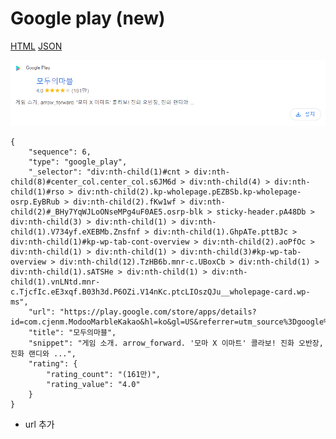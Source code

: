 # Google play (new)

[HTML](https://ascentkorea-docs.github.io/mobile/features/google\_play/sample.html) [JSON](https://ascentkorea-docs.github.io/mobile/features/google\_play/sample.json)

![](<../../.gitbook/assets/image (2) (1).png>)

```
{
    "sequence": 6,
    "type": "google_play",
    "_selector": "div:nth-child(1)#cnt > div:nth-child(8)#center_col.center_col.s6JM6d > div:nth-child(4) > div:nth-child(1)#rso > div:nth-child(2).kp-wholepage.pEZBSb.kp-wholepage-osrp.EyBRub > div:nth-child(2).fKw1wf > div:nth-child(2)#_BHy7YqWJLoONseMPg4uF0AE5.osrp-blk > sticky-header.pA48Db > div:nth-child(3) > div:nth-child(1) > div:nth-child(1).V734yf.eXEBMb.Znsfnf > div:nth-child(1).GhpATe.pttBJc > div:nth-child(1)#kp-wp-tab-cont-overview > div:nth-child(2).aoPfOc > div:nth-child(1) > div:nth-child(1) > div:nth-child(3)#kp-wp-tab-overview > div:nth-child(12).TzHB6b.mnr-c.UBoxCb > div:nth-child(1) > div:nth-child(1).sATSHe > div:nth-child(1) > div:nth-child(1).vnLNtd.mnr-c.TjcfIc.eE3xqf.B03h3d.P6OZi.V14nKc.ptcLIOszQJu__wholepage-card.wp-ms",
    "url": "https://play.google.com/store/apps/details?id=com.cjenm.ModooMarbleKakao&hl=ko&gl=US&referrer=utm_source%3Dgoogle%26utm_medium%3Dorganic%26utm_term%3D%EB%AA%A8%EB%91%90%EC%9D%98+%EB%A7%88%EB%B8%94+%EA%B2%8C%EC%9E%84&pcampaignid=APPU_1_BHy7YqWJLoONseMPg4uF0AE",
    "title": "모두의마블",
    "snippet": "게임 소개. arrow_forward. '모마 X 이마트' 콜라보! 진화 오반장, 진화 랜디와 ...",
    "rating": {
        "rating_count": "(161만)",
        "rating_value": "4.0"
    }
}
```

* url 추가

